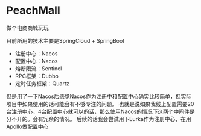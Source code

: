 # PeachMall
做个电商商城玩玩

目前所用的技术主要是SpringCloud + SpringBoot
+ 注册中心：Nacos
+ 配置中心：Nacos
+ 熔断限流：Sentinel
+ RPC框架：Dubbo
+ 定时任务框架：Quartz

但是用了一下Nacos后感觉Nacos作为注册中和配置中心确实比较简单，但实际项目中如果使用的话可能会有不够专注的问题。
也就是说如果我线上配置需要20台注册中心，4台配置中心就可以的话，那么使用Nacos的情况下这两个中间件是分不开的。会有冗余的情况。
后续的话我会尝试用下Eurka作为注册中心，在用Apollo做配置中心


